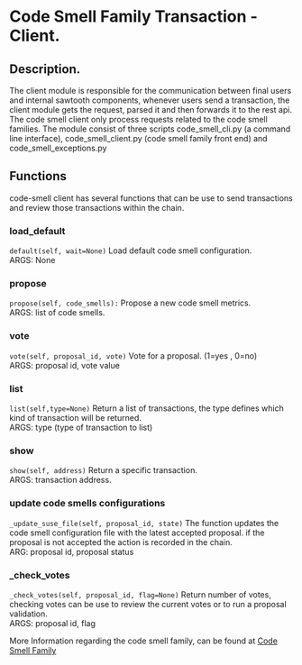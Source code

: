 # Code Smell Family Transaction - Client.
## Description.
The client module is responsible for the communication between final users and internal sawtooth components,
whenever users send a transaction, the client module gets the request, parsed it and then forwards it to the
rest api. The code smell client only process requests related to the code smell families. The module consist of three scripts
code_smell_cli.py (a command line interface), code_smell_client.py (code smell family front end) and code_smell_exceptions.py

## Functions
code-smell client has several functions that can be use to send transactions and review those transactions within the chain.

### load_default
`default(self, wait=None)`
Load default code smell configuration.<br>
ARGS: None

### propose
`propose(self, code_smells):`
Propose a new code smell metrics.<br>
ARGS: list of code smells.

### vote
`vote(self, proposal_id, vote)`
Vote for a proposal. (1=yes , 0=no)<br>
ARGS: proposal id, vote value

### list
`list(self,type=None)`
Return a list of transactions, the type defines which kind of transaction will be returned.<br>
ARGS: type (type of transaction to list)

### show
`show(self, address)`
Return a specific transaction.<br>
ARGS: transaction address.

### update code smells configurations
`_update_suse_file(self, proposal_id, state)`
The function updates the code smell configuration file with the latest accepted proposal.
if the proposal is not accepted the action is recorded in the chain. <br>
ARG: proposal id, proposal status

### _check_votes
`_check_votes(self, proposal_id, flag=None)`
Return number of votes, checking votes can be use to review the current votes or to run a proposal validation.<br>
ARGS: proposal id, flag <optional>

More Information regarding the code smell family, can be found at [Code Smell Family](https://github.com/obahy/Susereum/wiki/Susereum-Transaction-Family-Specifications)
